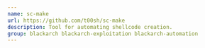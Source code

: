 ```yaml
---
name: sc-make
url: https://github.com/t00sh/sc-make
description: Tool for automating shellcode creation.
group: blackarch blackarch-exploitation blackarch-automation
---
```

